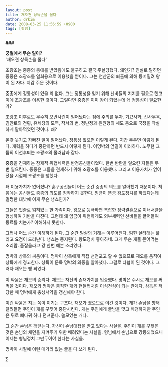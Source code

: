 ```yaml
---
layout: post
title: 재오견 상득손을 물다
author: drkim
date: 2008-03-25 11:56:59 +0900
tags: [컬럼]
---
```

**###**

**궁궐에서 무슨 일이?**  
'재오견 상득손을 물다'

조광조는 중종의 총애를 받았음에도 불구하고 결국 주살당했다. 왜인가? 진실로 말하면 중종은 조광조를 일회용으로 이용했을 뿐이다. 그는 연산군의 퇴출에 의해 등떠밀려 왕이 된 자다. 지갑 주운 것이다. 

중종에게 정통성이 있을 리 없다. 그는 정통성을 얻기 위해 선비들의 지지를 필요로 했고 이에 조광조를 이용한 것이다. 그렇다면 중종은 이미 왕이 되었는데 왜 정통성이 필요한가? 

조광조 이후로도 무수히 모반사건이 일어났다는 점에 주의를 두자. 기묘사화, 신사무옥, 김안로의 전횡, 유세창의 모역, 작서의 변, 정난정과 윤원형의 세도 등으로 국정을 착실하게 말아먹었던 것이다. 왜? 

온갖 웃기고 자빠진 일이 일어났다. 정통성 없으면 이렇게 된다. 지갑 주우면 이렇게 된다. 개혁을 하다가 중단하면 반드시 이렇게 된다. 이명박의 앞길이 이러하다. 노무현 그룹의 이선후퇴는 조광조의 물러남과 같다. 

중종을 견제하는 잠재적 위협세력은 반정공신들이었다. 한번 반란을 일으킨 자들은 두 번 일으킨다. 중종은 그들을 견제하기 위해 조광조를 이용했다. 그리고 이용가치가 없어졌을 시점에 조광조를 팽했다. 

왜 이용가치가 없어졌나? 훈구공신들이 어느 순간 중종의 의도를 알아챘기 때문이다. 처음에는 공신들도 중종의 의도를 짐작하지 못한다. 임금이 뜬금 왕도정치를 하겠다는데 멀쩡한 대낮에 이게 무슨 생쇼인가? 

그들은 핏줄로 얽혀있는 한 가족이다. 왕으로 등극하면 복잡한 정략결혼으로 이너서클을 형성하여 기반을 다진다. 그런데 왜 임금이 위험하게도 외부세력인 선비들을 끌어들여 동료를 치는가? 이해하지 못한다. 

그러나 어느 순간 이해하게 된다. 그 순간 밀실의 거래는 이루어진다. 얽힌 실타래는 풀리고 요점이 드러난다. 생쇼는 중지된다. 왕도정치 좋아하네. 그게 무슨 개풀 뜯어먹는 소리람. 폼잡을라고 걍 한번 해본 소리였다. 

명박과 상득의 싸움이다. 명박이 상득에게 직접 선전포고 할 수 없으므로 재오를 움직여 상득에게 경고한다. 상득이 문득 명박의 의중을 알아챘다. 그걸로 타협이 된 것이다. 그러자 재오는 팽 되었다. 

이 싸움은 재오의 승리다. 재오는 자신의 존재가치를 입증했다. 명박은 수시로 재오를 써먹을 것이다. 재오와 명박은 충직한 개와 핸들러처럼 이심전심이 되는 관계다. 상득은 적당한 때 명박에게 충성서약을 갱신해야 한다. 

이런 싸움은 지는 쪽이 이기는 구조다. 재오가 졌으므로 이긴 것이다. 개가 손님을 향해 달려들면 주인이 개를 꾸짖어 중단시킨다. 개는 주인에게 굴밤을 맞고 깨갱하지만 주인은 뒤로 뼈다귀 하나 던져준다. 쓸모있는 개다. 

그 순간 손님은 깨닫는다. 자신이 손님대접을 받고 있다는 사실을. 주인이 개를 꾸짖은 것은 손님의 체면을 지켜주기 위한 배려였다는 사실을. 형님에서 손님으로 강등되었으니 이제는 형님정치 그만두어야 한다는 사실을.

명박이 시절에 이런 매가리 없는 글을 다 쓰게 된다. 



∑